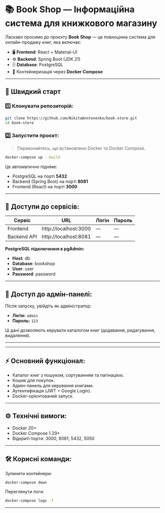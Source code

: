 # 📚 Book Shop — Інформаційна система для книжкового магазину

Ласкаво просимо до проєкту **Book Shop** — це повноцінна система для онлайн-продажу книг, яка включає:

- 🖥️ **Frontend**: React + Material-UI
- ⚙️ **Backend**: Spring Boot (JDK 21)
- 🗄️ **Database**: PostgreSQL
- 🐳 Контейнеризація через **Docker Compose**

---

## 🚀 Швидкий старт

### 1️⃣ Клонувати репозиторій:

```bash
git clone https://github.com/NikitaAnntonenko/book-store.git
cd book-store
```

### 2️⃣ Запустити проєкт:

> Переконайтесь, що встановлено Docker та Docker Compose.

```bash
docker-compose up --build
```

Це автоматично підніме:
- PostgreSQL на порті **5432**
- Backend (Spring Boot) на порті **8081**
- Frontend (React) на порті **3000**

---

## 🔗 Доступи до сервісів:

| Сервіс      | URL                   | Логін           | Пароль  |
|-------------|-----------------------|-----------------|---------|
| Frontend    | http://localhost:3000 | —               | —       |
| Backend API | http://localhost:8081 | —               | —       |

**PostgreSQL підключення в pgAdmin:**
- **Host**: db
- **Database**: bookshop
- **User**: user
- **Password**: password

---

## 🔐 Доступ до адмін-панелі:

Після запуску, увійдіть як адміністратор:

- **Логін:** `admin`
- **Пароль:** `123`

Ці дані дозволяють керувати каталогом книг (додавання, редагування, видалення).

---

---

## ⚡ Основний функціонал:

- Каталог книг з пошуком, сортуванням та пагінацією.
- Кошик для покупок.
- Адмін-панель для керування книгами.
- Аутентифікація (JWT + Google Login).
- Docker-орієнтований запуск.

---

## ⚙️ Технічні вимоги:

- Docker 20+
- Docker Compose 1.29+
- Відкриті порти: 3000, 8081, 5432, 5050

---

## 🛠️ Корисні команди:

Зупинити контейнери:

```bash
docker-compose down
```

Переглянути логи:

```bash
docker-compose logs -f
```

---

